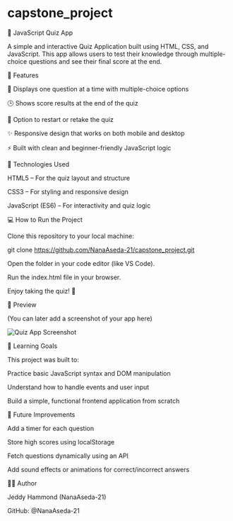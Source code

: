 # capstone_project
🧠 JavaScript Quiz App

A simple and interactive Quiz Application built using HTML, CSS, and JavaScript.
This app allows users to test their knowledge through multiple-choice questions and see their final score at the end.

🚀 Features

🎯 Displays one question at a time with multiple-choice options

🕒 Shows score results at the end of the quiz

🔁 Option to restart or retake the quiz

✨ Responsive design that works on both mobile and desktop

⚡ Built with clean and beginner-friendly JavaScript logic

🧩 Technologies Used

HTML5 – For the quiz layout and structure

CSS3 – For styling and responsive design

JavaScript (ES6) – For interactivity and quiz logic

💻 How to Run the Project

Clone this repository to your local machine:

git clone https://github.com/NanaAseda-21/capstone_project.git


Open the folder in your code editor (like VS Code).

Run the index.html file in your browser.

Enjoy taking the quiz! 🎉

📸 Preview

(You can later add a screenshot of your app here)

![Quiz App Screenshot](screenshot.png)

🧠 Learning Goals

This project was built to:

Practice basic JavaScript syntax and DOM manipulation

Understand how to handle events and user input

Build a simple, functional frontend application from scratch

🔮 Future Improvements

Add a timer for each question

Store high scores using localStorage

Fetch questions dynamically using an API

Add sound effects or animations for correct/incorrect answers

👩‍💻 Author

Jeddy Hammond (NanaAseda-21)

GitHub: @NanaAseda-21
